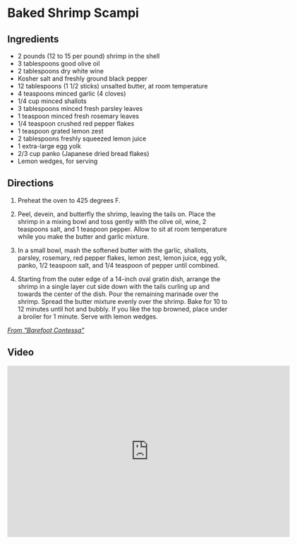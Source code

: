 # Baked Shrimp Scampi #

## Ingredients ##

- 2 pounds (12 to 15 per pound) shrimp in the shell
- 3 tablespoons good olive oil
- 2 tablespoons dry white wine
- Kosher salt and freshly ground black pepper
- 12 tablespoons (1 1/2 sticks) unsalted butter, at room temperature
- 4 teaspoons minced garlic (4 cloves)
- 1/4 cup minced shallots
- 3 tablespoons minced fresh parsley leaves
- 1 teaspoon minced fresh rosemary leaves
- 1/4 teaspoon crushed red pepper flakes
- 1 teaspoon grated lemon zest
- 2 tablespoons freshly squeezed lemon juice
- 1 extra-large egg yolk
- 2/3 cup panko (Japanese dried bread flakes)
- Lemon wedges, for serving

## Directions ##

1. Preheat the oven to 425 degrees F.

2. Peel, devein, and butterfly the shrimp, leaving the tails on. Place the shrimp in a mixing bowl and toss gently with the olive oil, wine, 2 teaspoons salt, and 1 teaspoon pepper. Allow to sit at room temperature while you make the butter and garlic mixture.

3. In a small bowl, mash the softened butter with the garlic, shallots, parsley, rosemary, red pepper flakes, lemon zest, lemon juice, egg yolk, panko, 1/2 teaspoon salt, and 1/4 teaspoon of pepper until combined.

4. Starting from the outer edge of a 14-inch oval gratin dish, arrange the shrimp in a single layer cut side down with the tails curling up and towards the center of the dish. Pour the remaining marinade over the shrimp. Spread the butter mixture evenly over the shrimp. Bake for 10 to 12 minutes until hot and bubbly. If you like the top browned, place under a broiler for 1 minute. Serve with lemon wedges.

[_From "Barefoot Contessa"_](http://www.foodnetwork.com/recipes/ina-garten/baked-shrimp-scampi-recipe.html)

## Video ##

<iframe width="640" height="388" src="http://www.foodnetwork.com/videos/baked-shrimp-scampi-0131379.embed.html" frameborder="0" allowfullscreen></iframe>
